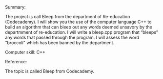 Summary:

The project is call Bleep from the department of Re-education (Codecademy). I will show you the use of the computer language C++ to build an algorithm that can bleep out any words deemed unsavory by the departmment of re-education. I will write a bleep.cpp program that “bleeps” any words that passed through the program. I will assess the word "broccoli" which has been banned by the department.

Computer skill: C++

Reference:

The topic is called Bleep from Codecademy.
